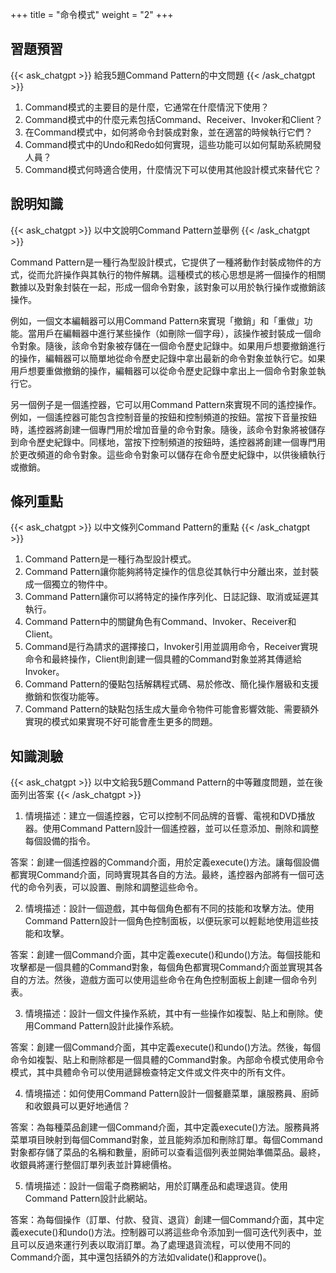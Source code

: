 +++
title = "命令模式"
weight = "2"
+++
## 習題預習
{{< ask_chatgpt >}}
給我5題Command Pattern的中文問題
{{< /ask_chatgpt >}}



1. Command模式的主要目的是什麼，它通常在什麼情況下使用？
2. Command模式中的什麼元素包括Command、Receiver、Invoker和Client？
3. 在Command模式中，如何將命令封裝成對象，並在適當的時候執行它們？
4. Command模式中的Undo和Redo如何實現，這些功能可以如何幫助系統開發人員？
5. Command模式何時適合使用，什麼情況下可以使用其他設計模式來替代它？   

## 說明知識
{{< ask_chatgpt >}}
以中文說明Command Pattern並舉例
{{< /ask_chatgpt >}}



Command Pattern是一種行為型設計模式，它提供了一種將動作封裝成物件的方式，從而允許操作與其執行的物件解耦。這種模式的核心思想是將一個操作的相關數據以及對象封裝在一起，形成一個命令對象，該對象可以用於執行操作或撤銷該操作。

例如，一個文本編輯器可以用Command Pattern來實現「撤銷」和「重做」功能。當用戶在編輯器中進行某些操作（如刪除一個字母），該操作被封裝成一個命令對象。隨後，該命令對象被存儲在一個命令歷史記錄中。如果用戶想要撤銷進行的操作，編輯器可以簡單地從命令歷史記錄中拿出最新的命令對象並執行它。如果用戶想要重做撤銷的操作，編輯器可以從命令歷史記錄中拿出上一個命令對象並執行它。

另一個例子是一個遙控器，它可以用Command Pattern來實現不同的遙控操作。例如，一個遙控器可能包含控制音量的按鈕和控制頻道的按鈕。當按下音量按鈕時，遙控器將創建一個專門用於增加音量的命令對象。隨後，該命令對象將被儲存到命令歷史紀錄中。同樣地，當按下控制頻道的按鈕時，遙控器將創建一個專門用於更改頻道的命令對象。這些命令對象可以儲存在命令歷史紀錄中，以供後續執行或撤銷。   

## 條列重點
{{< ask_chatgpt >}}
以中文條列Command Pattern的重點
{{< /ask_chatgpt >}}



1. Command Pattern是一種行為型設計模式。
2. Command Pattern讓你能夠將特定操作的信息從其執行中分離出來，並封裝成一個獨立的物件中。
3. Command Pattern讓你可以將特定的操作序列化、日誌記錄、取消或延遲其執行。
4. Command Pattern中的關鍵角色有Command、Invoker、Receiver和Client。
5. Command是行為請求的選擇接口，Invoker引用並調用命令，Receiver實現命令和最終操作，Client則創建一個具體的Command對象並將其傳遞給Invoker。
6. Command Pattern的優點包括解耦程式碼、易於修改、簡化操作層級和支援撤銷和恢復功能等。
7. Command Pattern的缺點包括生成大量命令物件可能會影響效能、需要額外實現的模式如果實現不好可能會產生更多的問題。   

## 知識測驗
{{< ask_chatgpt >}}
以中文給我5題Command Pattern的中等難度問題，並在後面列出答案
{{< /ask_chatgpt >}}



1. 情境描述：建立一個遙控器，它可以控制不同品牌的音響、電視和DVD播放器。使用Command Pattern設計一個遙控器，並可以任意添加、刪除和調整每個設備的指令。

答案：創建一個遙控器的Command介面，用於定義execute()方法。讓每個設備都實現Command介面，同時實現其各自的方法。最終，遙控器內部將有一個可迭代的命令列表，可以設置、刪除和調整這些命令。

2. 情境描述：設計一個遊戲，其中每個角色都有不同的技能和攻擊方法。使用Command Pattern設計一個角色控制面板，以便玩家可以輕鬆地使用這些技能和攻擊。

答案：創建一個Command介面，其中定義execute()和undo()方法。每個技能和攻擊都是一個具體的Command對象，每個角色都實現Command介面並實現其各自的方法。然後，遊戲方面可以使用這些命令在角色控制面板上創建一個命令列表。

3. 情境描述：設計一個文件操作系統，其中有一些操作如複製、貼上和刪除。使用Command Pattern設計此操作系統。

答案：創建一個Command介面，其中定義execute()和undo()方法。然後，每個命令如複製、貼上和刪除都是一個具體的Command對象。內部命令模式使用命令模式，其中具體命令可以使用遞歸檢查特定文件或文件夾中的所有文件。

4. 情境描述：如何使用Command Pattern設計一個餐廳菜單，讓服務員、廚師和收銀員可以更好地通信？

答案：為每種菜品創建一個Command介面，其中定義execute()方法。服務員將菜單項目映射到每個Command對象，並且能夠添加和刪除訂單。每個Command對象都存儲了菜品的名稱和數量，廚師可以查看這個列表並開始準備菜品。最終，收銀員將運行整個訂單列表並計算總價格。

5. 情境描述：設計一個電子商務網站，用於訂購產品和處理退貨。使用Command Pattern設計此網站。

答案：為每個操作（訂單、付款、發貨、退貨）創建一個Command介面，其中定義execute()和undo()方法。控制器可以將這些命令添加到一個可迭代列表中，並且可以反過來運行列表以取消訂單。為了處理退貨流程，可以使用不同的Command介面，其中還包括額外的方法如validate()和approve()。   

